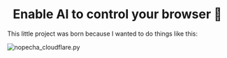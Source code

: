 <h1 align="center">Enable AI to control your browser 🤖</h1>

This little project was born because I wanted to do things like this:

![nopecha_cloudflare.py](https://github.com/user-attachments/assets/2f16e2b4-9cef-4b4a-aa2d-e6ebf039cd14)
